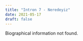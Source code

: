 ```yaml
---
title: "Intron 7 - Neredeyiz"
date: 2021-05-17
draft: false
---
```


Biographical information not found.